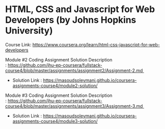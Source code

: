 # HTML, CSS and Javascript for Web Developers (by Johns Hopkins University)
Course Link: https://www.coursera.org/learn/html-css-javascript-for-web-developers



Module #2 Coding Assignment Solution
Description : https://github.com/jhu-ep-coursera/fullstack-course4/blob/master/assignments/assignment2/Assignment-2.md 
- Solution Link : https://masoudsoleymani.github.io/coursera-assignments-course4/module2-solution/



Module #3 Coding Assignment Solution
Description : https://github.com/jhu-ep-coursera/fullstack-course4/blob/master/assignments/assignment3/Assignment-3.md 
- Solution Link : https://masoudsoleymani.github.io/coursera-assignments-course4/module3-solution/


